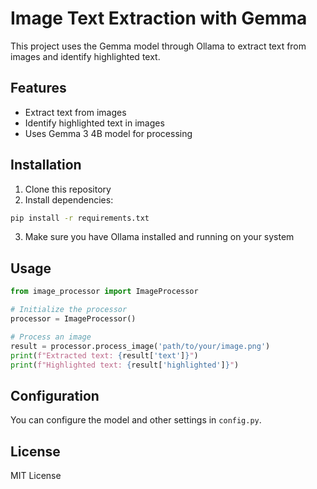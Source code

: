 # Image Text Extraction with Gemma

This project uses the Gemma model through Ollama to extract text from images and identify highlighted text.

## Features

- Extract text from images
- Identify highlighted text in images
- Uses Gemma 3 4B model for processing

## Installation

1. Clone this repository
2. Install dependencies:
```bash
pip install -r requirements.txt
```
3. Make sure you have Ollama installed and running on your system

## Usage

```python
from image_processor import ImageProcessor

# Initialize the processor
processor = ImageProcessor()

# Process an image
result = processor.process_image('path/to/your/image.png')
print(f"Extracted text: {result['text']}")
print(f"Highlighted text: {result['highlighted']}")
```

## Configuration

You can configure the model and other settings in `config.py`.

## License

MIT License 